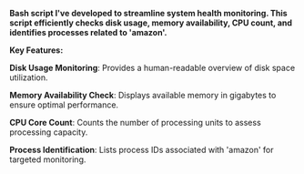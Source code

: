 
**Bash script I've developed to streamline system health monitoring. This script efficiently checks disk usage, memory availability, CPU count, and identifies processes related to 'amazon'.**

**Key Features:**

**Disk Usage Monitoring**: Provides a human-readable overview of disk space utilization.

**Memory Availability Check**: Displays available memory in gigabytes to ensure optimal performance.

**CPU Core Count**: Counts the number of processing units to assess processing capacity.

**Process Identification**: Lists process IDs associated with 'amazon' for targeted monitoring.

